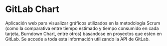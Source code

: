 # GitLab Chart

Aplicación web para visualizar gráficos utilizados en la metodología Scrum (como la comparativa entre tiempo estimado y tiempo consumido en cada tarjeta, Burndown Chart, entre otros) basandose en proyectos que esten en GitLab. Se accede a toda esta información utilizando la API de GitLab.
